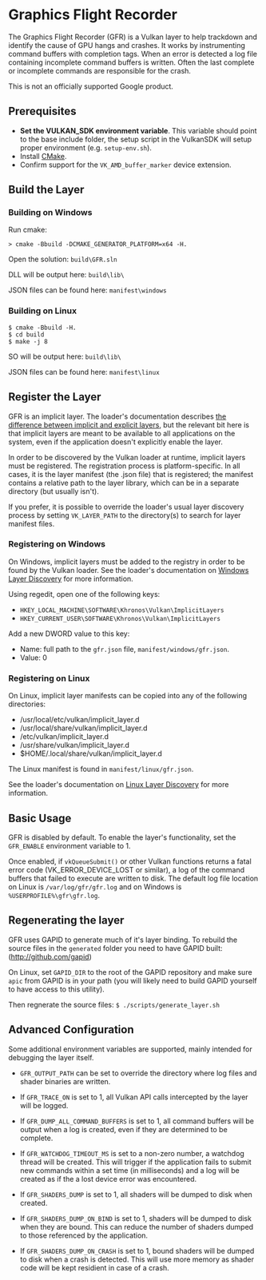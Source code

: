 # Graphics Flight Recorder

The Graphics Flight Recorder (GFR)  is a Vulkan layer to help trackdown and identify the cause of GPU hangs and crashes.  It works by instrumenting command buffers with completion tags.  When an error is detected a log file containing incomplete command buffers is written.  Often the last complete or incomplete commands are responsible for the crash.

This is not an officially supported Google product.

## Prerequisites

- **Set the VULKAN_SDK environment variable**.
  This variable should point to the base include folder, the setup script in the VulkanSDK will setup proper environment (e.g. `setup-env.sh`).
- Install [CMake](https:/cmake.org).
- Confirm support for the `VK_AMD_buffer_marker` device extension.

## Build the Layer

### Building on Windows

Run cmake:
```
> cmake -Bbuild -DCMAKE_GENERATOR_PLATFORM=x64 -H.
```
Open the solution: `build\GFR.sln`

DLL will be output here: `build\lib\`

JSON files can be found here: `manifest\windows`

### Building on Linux

```
$ cmake -Bbuild -H.
$ cd build
$ make -j 8
```

SO will be output here: `build\lib\`

JSON files can be found here: `manifest\linux`

## Register the Layer

GFR is an implicit layer. The loader's documentation describes [the difference between implicit and explicit layers](https://github.com/KhronosGroup/Vulkan-LoaderAndValidationLayers/blob/master/loader/LoaderAndLayerInterface.md#implicit-vs-explicit-layers),
but the relevant bit here is that implicit layers are meant to be available to all applications on the system, even if the application doesn't explicitly enable the layer.

In order to be discovered by the Vulkan loader at runtime, implicit layers must be registered. The registration process is platform-specific.
In all cases, it is the layer manifest (the .json file) that is registered; the manifest contains a relative path to the layer
library, which can be in a separate directory (but usually isn't).

If you prefer, it is possible to override the loader's usual layer discovery process by setting `VK_LAYER_PATH` to the directory(s) to search for layer manifest files.

### Registering on Windows

On Windows, implicit layers must be added to the registry in order to be found by the Vulkan loader. See the loader's
documentation on [Windows Layer Discovery](https://github.com/KhronosGroup/Vulkan-Loader/blob/master/loader/LoaderAndLayerInterface.md#windows-layer-discovery) for more information.

Using regedit, open one of the following keys:
- `HKEY_LOCAL_MACHINE\SOFTWARE\Khronos\Vulkan\ImplicitLayers`
- `HKEY_CURRENT_USER\SOFTWARE\Khronos\Vulkan\ImplicitLayers`

Add a new DWORD value to this key:
- Name: full path to the `gfr.json` file, `manifest/windows/gfr.json`.
- Value: 0

### Registering on Linux

On Linux, implicit layer manifests can be copied into any of the following directories:
- /usr/local/etc/vulkan/implicit_layer.d
- /usr/local/share/vulkan/implicit_layer.d
- /etc/vulkan/implicit_layer.d
- /usr/share/vulkan/implicit_layer.d
- $HOME/.local/share/vulkan/implicit_layer.d

The Linux manifest is found in `manifest/linux/gfr.json`.

See the loader's documentation on [Linux Layer Discovery](https://github.com/KhronosGroup/Vulkan-Loader/blob/master/loader/LoaderAndLayerInterface.md#linux-layer-discovery) for more information.

## Basic Usage

GFR is disabled by default. To enable the layer's functionality, set the `GFR_ENABLE` environment variable to 1.

Once enabled, if `vkQueueSubmit()` or other Vulkan functions returns a fatal error code (VK_ERROR_DEVICE_LOST or similar), a log of the command buffers that failed to execute are written to disk.  The default log file location on Linux is `/var/log/gfr/gfr.log` and on Windows is `%USERPROFILE%\gfr\gfr.log`.

## Regenerating the layer

GFR uses GAPID to generate much of it's layer binding. To rebuild the source files in the `generated` folder you
need to have GAPID built: (http://github.com/gapid)

On Linux, set `GAPID_DIR` to the root of the GAPID repository and make sure `apic` from GAPID is in your path (you
will likely need to build GAPID yourself to have access to this utility).

Then regnerate the source files:
`$ ./scripts/generate_layer.sh`

## Advanced Configuration

Some additional environment variables are supported, mainly intended for debugging the layer itself.
- `GFR_OUTPUT_PATH` can be set to override the directory where log files and shader binaries are written.
- If `GFR_TRACE_ON` is set to 1, all Vulkan API calls intercepted by the layer will be logged.
- If `GFR_DUMP_ALL_COMMAND_BUFFERS` is set to 1, all command buffers will be output when a log is created, even if they are determined to be complete.
- If `GFR_WATCHDOG_TIMEOUT_MS` is set to a non-zero number, a watchdog thread will be created. This will trigger if the application fails to submit new commands within a set time (in milliseconds) and a log will be created as if the a lost device error was encountered.

- If `GFR_SHADERS_DUMP` is set to 1, all shaders will be dumped to disk when created.
- If `GFR_SHADERS_DUMP_ON_BIND` is set to 1, shaders will be dumped to disk when they are bound.  This can reduce the number of shaders dumped to those referenced by the application.
- If `GFR_SHADERS_DUMP_ON_CRASH` is set to 1, bound shaders will be dumped to disk when a crash is detected.  This will use more memory as shader code will be kept residient in case of a crash.

